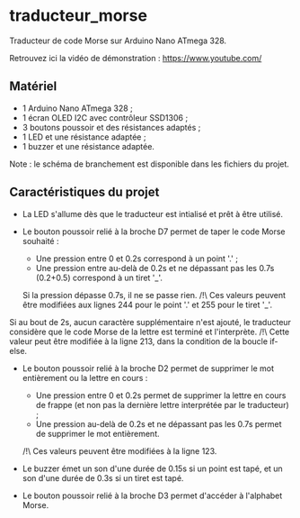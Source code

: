 # traducteur_morse
Traducteur de code Morse sur Arduino Nano ATmega 328.

Retrouvez ici la vidéo de démonstration : https://www.youtube.com/

<h2>Matériel</h2>

* 1 Arduino Nano ATmega 328 ;
* 1 écran OLED I2C avec contrôleur SSD1306 ;
* 3 boutons poussoir et des résistances adaptés ;
* 1 LED et une résistance adaptée ;
* 1 buzzer et une résistance adaptée.

Note : le schéma de branchement est disponible dans les fichiers du projet.

<h2>Caractéristiques du projet</h2>

* La LED s'allume dès que le traducteur est intialisé et prêt à être utilisé.


* Le bouton poussoir relié à la broche D7 permet de taper le code Morse souhaité :
  - Une pression entre 0 et 0.2s correspond à un point '.' ;
  - Une pression entre au-delà de 0.2s et ne dépassant pas les 0.7s (0.2+0.5) correspond à un tiret '_'.

  Si la pression dépasse 0.7s, il ne se passe rien.
  /!\ Ces valeurs peuvent être modifiées aux lignes 244 pour le point '.' et 255 pour le tiret '_'.

Si au bout de 2s, aucun caractère supplémentaire n'est ajouté, le traducteur considère que le code Morse de la lettre est terminé et l'interprète.
/!\ Cette valeur peut être modifiée à la ligne 213, dans la condition de la boucle if-else.

* Le bouton poussoir relié à la broche D2 permet de supprimer le mot entièrement ou la lettre en cours :
  - Une pression entre 0 et 0.2s permet de supprimer la lettre en cours de frappe (et non pas la dernière lettre interprétée par le traducteur) ;
  - Une pression au-delà de 0.2s et ne dépassant pas les 0.7s permet de supprimer le mot entièrement.

  /!\ Ces valeurs peuvent être modifiées à la ligne 123.


* Le buzzer émet un son d'une durée de 0.15s si un point est tapé, et un son d'une durée de 0.3s si un tiret est tapé.


* Le bouton poussoir relié à la broche D3 permet d'accéder à l'alphabet Morse.
